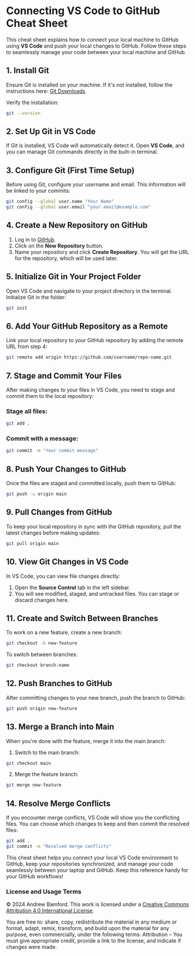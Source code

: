 # Connecting VS Code to GitHub Cheat Sheet

This cheat sheet explains how to connect your local machine to GitHub using **VS Code** and push your local changes to GitHub. Follow these steps to seamlessly manage your code between your local machine and GitHub.

## 1. Install Git
Ensure Git is installed on your machine. If it's not installed, follow the instructions here: [Git Downloads](https://git-scm.com/downloads).

Verify the installation:
```bash
git --version
```

## 2. Set Up Git in VS Code
If Git is installed, VS Code will automatically detect it. Open **VS Code**, and you can manage Git commands directly in the built-in terminal.

## 3. Configure Git (First Time Setup)
Before using Git, configure your username and email. This information will be linked to your commits:

```bash
git config --global user.name "Your Name"
git config --global user.email "your.email@example.com"
```

## 4. Create a New Repository on GitHub
1. Log in to [GitHub](https://github.com/).
2. Click on the **New Repository** button.
3. Name your repository and click **Create Repository**. You will get the URL for the repository, which will be used later.

## 5. Initialize Git in Your Project Folder
Open VS Code and navigate to your project directory in the terminal. Initialize Git in the folder:

```bash
git init
```

## 6. Add Your GitHub Repository as a Remote
Link your local repository to your GitHub repository by adding the remote URL from step 4:

```bash
git remote add origin https://github.com/username/repo-name.git
```

## 7. Stage and Commit Your Files
After making changes to your files in VS Code, you need to stage and commit them to the local repository:

### Stage all files:
```bash
git add .
```

### Commit with a message:
```bash
git commit -m "Your commit message"
```

## 8. Push Your Changes to GitHub
Once the files are staged and committed locally, push them to GitHub:

```bash
git push -u origin main
```

## 9. Pull Changes from GitHub
To keep your local repository in sync with the GitHub repository, pull the latest changes before making updates:

```bash
git pull origin main
```

## 10. View Git Changes in VS Code
In VS Code, you can view file changes directly:
1. Open the **Source Control** tab in the left sidebar.
2. You will see modified, staged, and untracked files. You can stage or discard changes here.

## 11. Create and Switch Between Branches
To work on a new feature, create a new branch:
```bash
git checkout -b new-feature
```

To switch between branches:
```bash
git checkout branch-name
```

## 12. Push Branches to GitHub
After committing changes to your new branch, push the branch to GitHub:
```bash
git push origin new-feature
```

## 13. Merge a Branch into Main
When you're done with the feature, merge it into the main branch:

1. Switch to the main branch:
```bash
git checkout main
```

2. Merge the feature branch:
```bash
git merge new-feature
```

## 14. Resolve Merge Conflicts
If you encounter merge conflicts, VS Code will show you the conflicting files. You can choose which changes to keep and then commit the resolved files:
```bash
git add .
git commit -m "Resolved merge conflicts"
```

This cheat sheet helps you connect your local VS Code environment to GitHub, keep your repositories synchronized, and manage your code seamlessly between your laptop and GitHub. Keep this reference handy for your GitHub workflows!


### License and Usage Terms

© 2024 Andrew Bamford. This work is licensed under a [Creative Commons Attribution 4.0 International License](https://creativecommons.org/licenses/by/4.0/).

You are free to: share, copy, redistribute the material in any medium or format, adapt, remix, transform, and build upon the material for any purpose, even commercially, under the following terms: Attribution – You must give appropriate credit, provide a link to the license, and indicate if changes were made.
